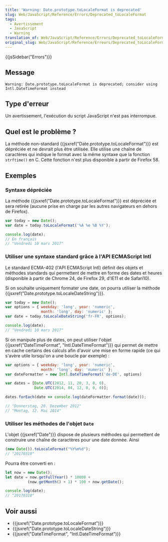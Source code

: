 ```yaml
---
title: 'Warning: Date.prototype.toLocaleFormat is deprecated'
slug: Web/JavaScript/Reference/Errors/Deprecated_toLocaleFormat
tags:
  - Avertissement
  - JavaScript
  - Warning
translation_of: Web/JavaScript/Reference/Errors/Deprecated_toLocaleFormat
original_slug: Web/JavaScript/Reference/Erreurs/Deprecated_toLocaleFormat
---
```

{{jsSidebar("Errors")}}

## Message

```
Warning: Date.prototype.toLocaleFormat is deprecated; consider using Intl.DateTimeFormat instead
```

## Type d'erreur

Un avertissement, l'exécution du script JavaScript n'est pas interrompue.

## Quel est le problème ?

La méthode non-standard {{jsxref("Date.prototype.toLocaleFormat")}} est dépréciée et ne devrait plus être utilisée. Elle utilise une chaîne de caractères qui indique le format avec la même syntaxe que la fonction `strftime()` en C. Cette fonction n'est plus disponible à partir de Firefox 58.

## Exemples

### Syntaxe dépréciée

La méthode {{jsxref("Date.prototype.toLocaleFormat")}} est dépréciée et sera retirée (aucune prise en charge par les autres navigateurs en dehors de Firefox).

```js example-bad
var today = new Date();
var date = today.toLocaleFormat('%A %e %B %Y');

console.log(date);
// En français
// "Vendredi 10 mars 2017"
```

### Utiliser une syntaxe standard grâce à l'API ECMAScript Intl

Le standard ECMA-402 (l'API ECMAScript Intl) définit des objets et méthodes standards qui permettent de mettre en forme des dates et heures (disponible à partir de Chrome 24, de Firefox 29, d'IE11 et de Safari10).

Si on souhaite uniquement formater une date, on pourra utiliser la méthode {{jsxref("Date.prototype.toLocaleDateString")}}.

```js example-good
var today = new Date();
var options = { weekday: 'long', year: 'numeric',
                month: 'long', day: 'numeric' };
var date = today.toLocaleDateString('fr-FR', options);

console.log(date);
// "Vendredi 10 mars 2017"
```

Si on manipule plus de dates, on peut utiliser l'objet {{jsxref("DateTimeFormat", "Intl.DateTimeFormat")}} qui permet de mettre en cache certains des calculs afin d'avoir une mise en forme rapide (ce qui s'avère utile lorsqu'on a une boucle par exemple) :

```js example-good
var options = { weekday: 'long', year: 'numeric',
                month: 'long', day: 'numeric' };
var dateFormatter = new Intl.DateTimeFormat('de-DE', options)

var dates = [Date.UTC(2012, 11, 20, 3, 0, 0),
             Date.UTC(2014, 04, 12, 8, 0, 0)];

dates.forEach(date => console.log(dateFormatter.format(date)));

// "Donnerstag, 20. Dezember 2012"
// "Montag, 12. Mai 2014"
```

### Utiliser les méthodes de l'objet `Date`

L'objet {{jsxref("Date")}} dispose de plusieurs méthodes qui permettent de construire une chaîne de caractères pour une date donnée. Ainsi

```js example-bad
(new Date()).toLocaleFormat("%Y%m%d");
// "20170310"
```

Pourra être converti en :

```js example-good
let now = new Date();
let date = now.getFullYear() * 10000 +
          (now.getMonth() + 1) * 100 + now.getDate();

console.log(date);
// "20170310"
```

## Voir aussi

- {{jsxref("Date.prototype.toLocaleFormat")}}
- {{jsxref("Date.prototype.toLocaleDateString")}}
- {{jsxref("DateTimeFormat", "Intl.DateTimeFormat")}}
